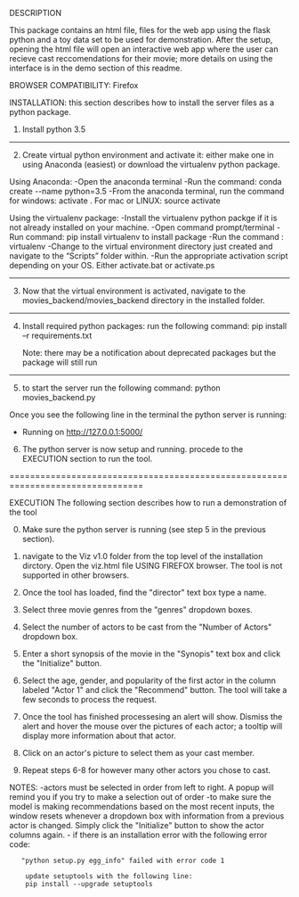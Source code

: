 DESCRIPTION

This package contains an html file, files for the web app using the flask python
and a toy data set to be used for demonstration.  After the setup, opening the
html file will open an interactive web app where the user can recieve cast
reccomendations for their movie; more details on using the interface is in the
demo section of this readme.

BROWSER COMPATIBILITY: Firefox

INSTALLATION:
this section describes how to install the server files as a python package.

1)  Install python 3.5

--------------------------------------------------------------------------------
2)  Create virtual python environment and activate it: either make one in using
    Anaconda (easiest) or download the virtualenv python package.

Using Anaconda:
    -Open the anaconda terminal
    -Run the command: conda create  --name <name here>  python=3.5
    -From the anaconda terminal, run the command  for windows:  activate
    <name of environment>.  For mac or LINUX: source activate <name of environment>

Using the virtualenv package:
    -Install the virtualenv python packge if it is not already installed on your
     machine.
        -Open command prompt/terminal
        -Run command:  pip install virtualenv to install package
    -Run the command : virtualenv <installation directory here>
    -Change to the virtual environment directory just created and navigate to
     the  “Scripts” folder within.
    -Run the appropriate activation script depending on your OS. Either
     activate.bat or activate.ps

--------------------------------------------------------------------------------
3)  Now that the virtual environment is activated, navigate to the
    movies_backend/movies_backend directory in the installed folder.

--------------------------------------------------------------------------------
4)  Install required python packages: run the following command:
    pip install –r requirements.txt

    Note: there may be a notification about deprecated packages but the package
    will still run

--------------------------------------------------------------------------------
5) to start the server run the following command: python movies_backend.py

Once you see the following line in the terminal the python server is running:

* Running on http://127.0.0.1:5000/

6)  The python server is now setup and running. procede to the EXECUTION
    section to run the tool.

================================================================================

EXECUTION
The following section describes how to run a demonstration of the tool

0) Make sure the python server is running (see step 5 in the previous section).

1) navigate to the Viz v1.0 folder from the top level of the installation
   dirctory. Open the viz.html file USING FIREFOX browser.  The tool is not
   supported in other browsers.

2) Once the tool has loaded, find the "director" text box type a name.

3) Select three movie genres from the "genres" dropdown boxes.

4) Select the number of actors to be cast from the "Number of Actors" dropdown
   box.

5) Enter a short synopsis of the movie in the "Synopis" text box and click the
   "Initialize"  button.

6) Select the age, gender, and popularity of the first actor in the column
   labeled "Actor 1" and click the "Recommend" button.  The tool will take a few
   seconds to process the request.

7) Once the tool has finished processesing an alert will show. Dismiss the alert
   and hover the mouse over the pictures of each actor; a tooltip will display
   more information about that actor.

8) Click on an actor's picture to select them as your cast member.

9) Repeat steps 6-8 for however many other actors you chose to cast.

NOTES: -actors must be selected in order from left to right.  A popup will
        remind you if you try to make a selection out of order
       -to make sure the model is making recommendations based on the most
       recent inputs, the window resets whenever a dropdown box with information
       from a previous actor is changed. Simply click the "Initialize" button
       to show the actor columns again.
       - if there is an installation error with the following error code:

       "python setup.py egg_info" failed with error code 1

        update setuptools with the following line:
        pip install --upgrade setuptools
